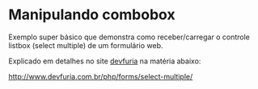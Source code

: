 Manipulando combobox
===

Exemplo super básico que demonstra como receber/carregar o controle
listbox (select multiple) de um formulário web.


Explicado em detalhes no site [devfuria](http://www.devfuria.com.br/) na matéria abaixo:

http://www.devfuria.com.br/php/forms/select-multiple/